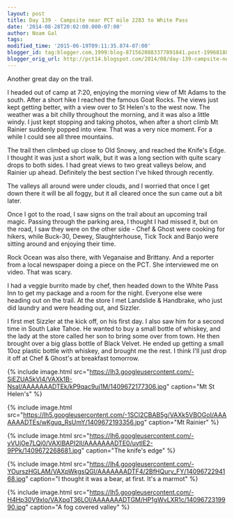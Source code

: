 ```yaml
---
layout: post
title: Day 139 - Campsite near PCT mile 2283 to White Pass
date: '2014-08-28T20:02:00.000-07:00'
author: Noam Gal
tags:
modified_time: '2015-06-19T09:11:35.874-07:00'
blogger_id: tag:blogger.com,1999:blog-8715620883377891841.post-1996818818240342013
blogger_orig_url: http://pct14.blogspot.com/2014/08/day-139-campsite-near-pct-mile-2283-to.html
---
```

Another great day on the trail.

I headed out of camp at 7:20, enjoying the morning view of Mt Adams to the south. After a short hike I reached the famous Goat Rocks. The views just kept getting better, with a view over to St Helen's to the west now. The weather was a bit chilly throughout the morning, and it was also a little windy. I just kept stopping and taking photos, when after a short climb Mt Rainier suddenly popped into view. That was a very nice moment. For a while I could see all three mountains.

The trail then climbed up close to Old Snowy, and reached the Knife's Edge. I thought it was just a short walk, but it was a long section with quite scary drops to both sides. I had great views to two great valleys below, and Rainier up ahead. Definitely the best section I've hiked through recently.

The valleys all around were under clouds, and I worried that once I get down there it will be all foggy, but it all cleared once the sun came out a bit later.

Once I got to the road, I saw signs on the trail about an upcoming trail magic. Passing through the parking area, I thought I had missed it, but on the road, I saw they were on the other side - Chef & Ghost were cooking for hikers, while Buck-30, Dewey, Slaughterhouse, Tick Tock and Banjo were sitting around and enjoying their time.

Rock Ocean was also there, with Veganaise and Brittany. And a reporter from a local newspaper doing a piece on the PCT. She interviewed me on video. That was scary.

I had a veggie burrito made by chef, then headed down to the White Pass Inn to get my package and a room for the night. Everyone else were heading out on the trail. At the store I met Landslide & Handbrake, who just did laundry and were heading out, and Sizzler.

I first met Sizzler at the kick off, on his first day. I also saw him for a second time in South Lake Tahoe. He wanted to buy a small bottle of whiskey, and the lady at the store called her son to bring some over from town. He then brought over a big glass bottle of Black Velvet. He ended up getting a small 10oz plastic bottle with whiskey, and brought me the rest. I think I'll just drop it off at Chef & Ghost's at breakfast tomorrow.

{% include image.html src="https://lh3.googleusercontent.com/-SiEZUA5kVl4/VAXk1B-NsaI/AAAAAAADTEk/kP9qac9uj1M/1409672177306.jpg" caption="Mt St Helen's" %}

{% include image.html src="https://lh5.googleusercontent.com/-1SCI2CBAB5g/VAXk5VBOGoI/AAAAAAADTEs/wKguq_RsUmY/1409672193356.jpg" caption="Mt Rainier" %}

{% include image.html src="https://lh6.googleusercontent.com/-yVUjOe7LQj0/VAXlBAPI2lI/AAAAAAADTE0/uvtlE2-9PPk/1409672268681.jpg" caption="The knife's edge" %}

{% include image.html src="https://lh4.googleusercontent.com/-YOurszHGLAM/VAXpWkgsQGI/AAAAAAADTF4/2BfHQurv_FY/1409672294168.jpg" caption="I thought it was a bear, at first. It's a marmot" %}

{% include image.html src="https://lh5.googleusercontent.com/-H4Hp30V9xlo/VAXpqT36LOI/AAAAAAADTGM/HP1gWvLXR1c/1409672319990.jpg" caption="A fog covered valley" %}
     